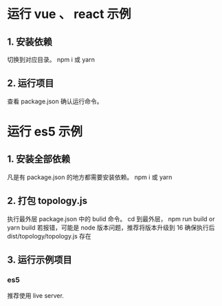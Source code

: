 # 运行 vue 、 react 示例
## 1. 安装依赖
切换到对应目录。
npm i 或 yarn

## 2. 运行项目
查看 package.json 确认运行命令。

# 运行 es5 示例
## 1. 安装全部依赖
凡是有 package.json 的地方都需要安装依赖。
npm i 或 yarn

## 2. 打包 topology.js
执行最外层 package.json 中的 bulid 命令。
cd 到最外层， npm run build or yarn build
若报错，可能是 node 版本问题，推荐将版本升级到 16
确保执行后 dist/topology/topology.js 存在


## 3. 运行示例项目
### es5
推荐使用 live server.